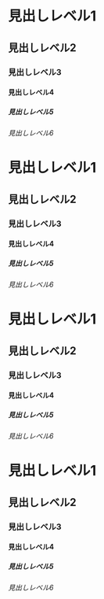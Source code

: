 <!-- %%toc%% -->

# 見出しレベル1 #

## 見出しレベル2 ##

### 見出しレベル3 ###

#### 見出しレベル4 ####

##### 見出しレベル5 #####

###### 見出しレベル6 ######

# 見出しレベル1 #

## 見出しレベル2 ##

### 見出しレベル3 ###

#### 見出しレベル4 ####

##### 見出しレベル5 #####

###### 見出しレベル6 ######

# 見出しレベル1 #

## 見出しレベル2 ##

### 見出しレベル3 ###

#### 見出しレベル4 ####

##### 見出しレベル5 #####

###### 見出しレベル6 ######

# 見出しレベル1 #

## 見出しレベル2 ##

### 見出しレベル3 ###

#### 見出しレベル4 ####

##### 見出しレベル5 #####

###### 見出しレベル6 ######

